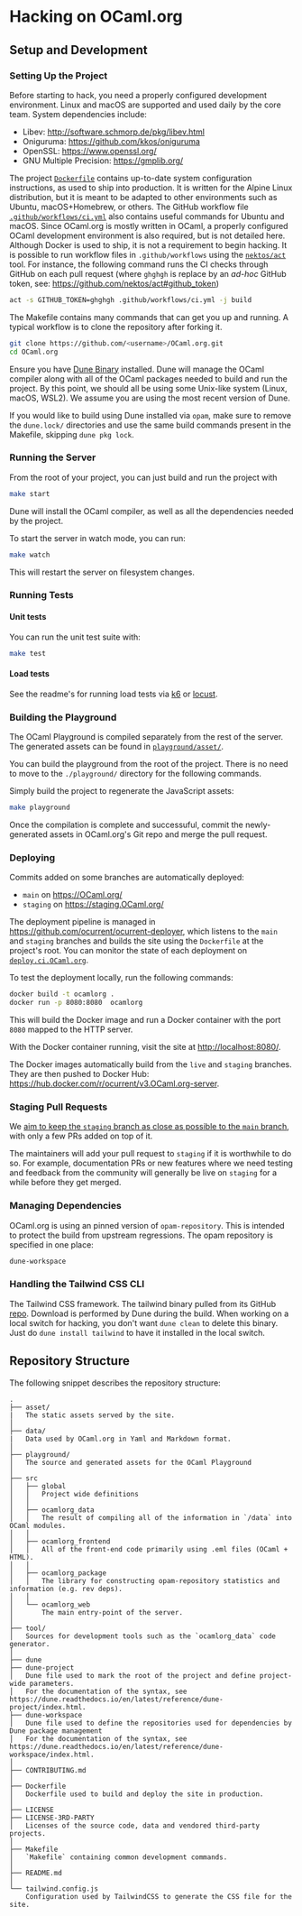 # Hacking on OCaml.org

## Setup and Development

### Setting Up the Project

Before starting to hack, you need a properly configured development environment. Linux and macOS are supported and used daily by the core team. System dependencies include:

* Libev: <http://software.schmorp.de/pkg/libev.html>
* Oniguruma: <https://github.com/kkos/oniguruma>
* OpenSSL: <https://www.openssl.org/>
* GNU Multiple Precision: <https://gmplib.org/>

The project [`Dockerfile`](./Dockerfile) contains up-to-date system configuration instructions, as used to ship into production. It is written for the Alpine Linux distribution, but it is meant to be adapted to other environments such as Ubuntu, macOS+Homebrew, or others. The GitHub workflow file [`.github/workflows/ci.yml`](.github/workflows/ci.yml) also contains useful commands for Ubuntu and macOS. Since OCaml.org is mostly written in OCaml, a properly configured OCaml development environment is also required, but is not detailed here. Although Docker is used to ship, it is not a requirement to begin hacking. It is possible to run workflow files in `.github/workflows` using the [`nektos/act`](https://github.com/nektos/act) tool. For instance, the following command runs the CI checks through GitHub on each pull request (where `ghghgh` is replace by an _ad-hoc_ GitHub token, see: <https://github.com/nektos/act#github_token>)

```bash
act -s GITHUB_TOKEN=ghghgh .github/workflows/ci.yml -j build
```

The Makefile contains many commands that can get you up and running. A typical workflow is to clone the repository after forking it.

```bash
git clone https://github.com/<username>/OCaml.org.git
cd OCaml.org
```

Ensure you have [Dune Binary](https://github.com/ocaml-dune/dune-bin-install) installed. Dune will manage the OCaml compiler along with all of the OCaml packages needed to build and run the project. By this point, we should all be using some Unix-like system (Linux, macOS, WSL2). We assume you are using the most recent version of Dune.

If you would like to build using Dune installed via `opam`, make sure to remove the `dune.lock/` directories and use the same build commands present in the Makefile, skipping `dune pkg lock`.

### Running the Server

From the root of your project, you can just build and run the project with

```bash
make start
```

Dune will install the OCaml compiler, as well as all the dependencies needed by the project.

To start the server in watch mode, you can run:

```bash
make watch
```

This will restart the server on filesystem changes.

### Running Tests

#### Unit tests

You can run the unit test suite with:

```bash
make test
```

#### Load tests

See the readme's for running load tests via [k6](./test/load-test/k6/README.md)
or [locust](./test/load-test/locust/README.md).

### Building the Playground

The OCaml Playground is compiled separately from the rest of the server. The generated assets can be found in
[`playground/asset/`](./playground/asset/).

You can build the playground from the root of the project. There is no need to move to the `./playground/` directory for the following commands.

Simply build the project to regenerate the JavaScript assets:

```bash
make playground
```

Once the compilation is complete and successuful, commit the newly-generated assets in OCaml.org's Git repo and merge the pull request.

### Deploying

Commits added on some branches are automatically deployed:

* `main` on <https://OCaml.org/>
* `staging` on <https://staging.OCaml.org/>

The deployment pipeline is managed in <https://github.com/ocurrent/ocurrent-deployer>, which listens to the `main` and `staging` branches and builds the site using the `Dockerfile` at the project's root. You can monitor the state of each deployment on [`deploy.ci.OCaml.org`](https://deploy.ci.OCaml.org/?repo=ocaml/OCaml.org).

To test the deployment locally, run the following commands:

```bash
docker build -t ocamlorg .
docker run -p 8080:8080  ocamlorg
```

This will build the Docker image and run a Docker container with the port `8080` mapped to the HTTP server.

With the Docker container running, visit the site at <http://localhost:8080/>.

The Docker images automatically build from the `live` and `staging` branches. They are then pushed to Docker Hub: <https://hub.docker.com/r/ocurrent/v3.OCaml.org-server>.

### Staging Pull Requests

We [aim to keep the `staging` branch as close as possible to the `main`
branch](doc/FOR_MAINTAINERS.md#how-we-maintain-the-staging-branch), with only a few PRs added on top of it.

The maintainers will add your pull request to `staging` if it is worthwhile
to do so. For example, documentation PRs or new features where we need testing
and feedback from the community will generally be live on `staging` for a while
before they get merged.

### Managing Dependencies

OCaml.org is using an pinned version of `opam-repository`. This is intended to protect the build from upstream regressions. The opam repository is specified in one place:

```bash
dune-workspace
```

### Handling the Tailwind CSS CLI

The Tailwind CSS framework. The tailwind binary pulled from its GitHub [repo](https://github.com/tailwindlabs/tailwindcss). Download is performed by Dune during the build. When working on a local switch for hacking, you don't want `dune clean` to delete this binary. Just do `dune install tailwind` to have it installed in the local switch.

## Repository Structure

The following snippet describes the repository structure:

```text
.
├── asset/
|   The static assets served by the site.
│
├── data/
|   Data used by OCaml.org in Yaml and Markdown format.
│
├── playground/
│   The source and generated assets for the OCaml Playground
│
├── src
│   ├── global
│   │   Project wide definitions
│   │
│   ├── ocamlorg_data
│   │   The result of compiling all of the information in `/data` into OCaml modules.
│   │
│   ├── ocamlorg_frontend
│   │   All of the front-end code primarily using .eml files (OCaml + HTML).
│   │
│   ├── ocamlorg_package
│   │   The library for constructing opam-repository statistics and information (e.g. rev deps).
│   │
│   └── ocamlorg_web
│       The main entry-point of the server.
│
├── tool/
│   Sources for development tools such as the `ocamlorg_data` code generator.
│
├── dune
├── dune-project
│   Dune file used to mark the root of the project and define project-wide parameters.
│   For the documentation of the syntax, see https://dune.readthedocs.io/en/latest/reference/dune-project/index.html.
├── dune-workspace
│   Dune file used to define the repositories used for dependencies by Dune package management
│   For the documentation of the syntax, see https://dune.readthedocs.io/en/latest/reference/dune-workspace/index.html.
│
├── CONTRIBUTING.md
│
├── Dockerfile
│   Dockerfile used to build and deploy the site in production.
│
├── LICENSE
├── LICENSE-3RD-PARTY
│   Licenses of the source code, data and vendored third-party projects.
│
├── Makefile
│   `Makefile` containing common development commands.
│
├── README.md
│
└── tailwind.config.js
    Configuration used by TailwindCSS to generate the CSS file for the site.
```
